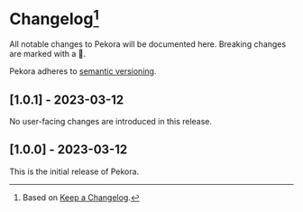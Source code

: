 # Changelog[^1]

All notable changes to Pekora will be documented here. Breaking changes are marked with a 🚩.

Pekora adheres to [semantic versioning](https://semver.org/spec/v2.0.0.html).

## <a name="1-0-1">[1.0.1] - 2023-03-12</a>

No user-facing changes are introduced in this release.

## <a name="1-0-0">[1.0.0] - 2023-03-12</a>

This is the initial release of Pekora.

[^1]: Based on [Keep a Changelog](https://keepachangelog.com).
